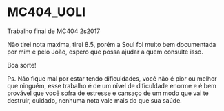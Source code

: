 # MC404_UOLI
Trabalho final de MC404 2s2017

Não tirei nota maxima, tirei 8.5, porém a Soul foi muito bem documentada por mim e pelo João, espero que possa ajudar a quem consulte isso.

Boa sorte!



Ps. Não fique mal por estar tendo dificuldades, você não é pior ou melhor que ninguém, esse trabalho é de um nível de dificuldade enorme e é bem provável que você sofra de estresse e cansaço de um modo que vai te destruir, cuidado, nenhuma nota vale mais do que sua saúde.
